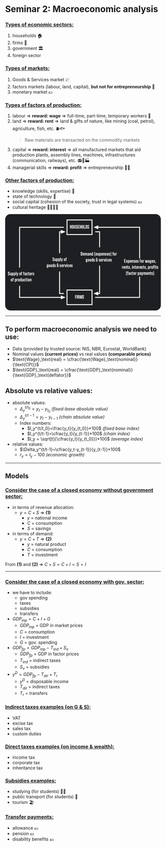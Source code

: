 # Seminar 2: Macroeconomic analysis

### <ins>Types of economic sectors:
1. households 🏠
2. firms 🏢
3. government 🏛️
4. foreign sector

### <ins>Types of markets:
1. Goods & Services market 💹
2. factors markets (labour, land, capital), **but not for entrepreneurship** 💸
3. monetary market 💵

### <ins>Types of factors of production:
1. labour $\Rightarrow$ **reward: wage** $\Rightarrow$ full-time, part-time, temporary workers 👷
2. land $\Rightarrow$ **reward: rent** $\Rightarrow$ land & gifts of nature, like mining (coal, petrol), agriculture, fish, etc. ⛽🐟
    > Raw materials are transacted on the commodity markets
3. capital $\Rightarrow$ **reward: interest** $\Rightarrow$ all manufactured markets that aid production plants, assembly lines, machines, infrastructures (communication, railways), etc. 📻🚂🏭
4. managerial skills $\Rightarrow$ **reward: profit** $\Rightarrow$ entrepreneurship 🧑‍💼

### <ins>Other factors of production:
- knowledge (skills, expertise) 📕
- state of technology 🧪
- social capital (cohesion of the society, trust in legal systems) 💶
- cultural heritage 👨‍👩‍👧‍👦

![](images/firms&households.png)

---

## To perform macroeconomic analysis we need to use:
- Data (provided by trusted source: NIS, NBR, Eurostat, WorldBank) 
- Nominal values **(current prices)** vs real values **(comparable prices)**
- $\text{Wage}_\text{real} = \cfrac{\text{Wage}_\text{nominal}}{\text{CPI}}$
- $\text{GDP}_\text{real} = \cfrac{\text{GDP}_\text{nominal}}{\text{GDP}_\text{deflator}}$

## Absolute vs relative values:
- absolute values:
  - $\Delta_y^{t/t_0}= y_t-y_{t_0}$ *(fixed-base absolute value)*
  - $\Delta_y^{t/t-1}=y_t-y_{t-1}$ *(chain absolute value)*
  - Index numbers:
    - $I_y^{t/t_0}=\frac{y_t}{y_{t_0}}*100$ *(fixed base index)*
    - $I_y^{t/t-1}=\cfrac{y_t}{y_{t-1}}*100$ *(chain index)*
    - $I_y = \sqrt[t]{\cfrac{y_t}{y_{t_0}}}*100$ *(average index)*
- relative values:
  - $\Delta_y^{t/t-1}=\cfrac{y_t-y_{t-1}}{y_{t-1}}*100$
  - $r_y = I_y - 100$ *(economic growth)*

---

## Models
### <ins>Consider the case of a closed economy without government sector:
- in terms of revenue allocation:
  - $y = C + S$ $\Rightarrow$ **(1)**
    - $y$ = national income
    - $C$ = consumption
    - $S$ = savings
- in terms of demand:
  - $y = C + T$ $\Rightarrow$ **(2)**
    - $y$ = natural product
    - $C$ = consumption
    - $T$ = investment

From **(1)** and **(2)** $\Rightarrow$ $C + S = C + I =S = I$

---

### <ins>Consider the case of a closed economy with gov. sector:
- we have to include:
  - gov spending
  - taxes
  - subsidies
  - transfers
- $GDP_{mp} = C + I + G$
  - $GDP_{mp}$ = GDP in market prices
  - $C$ = consumption
  - $I$ = investment
  - $G$ = gov. spending
- $GDP_{fp} = GDP_{mp} - T_{ind} + S_v$
  - $GDP_{fp}$ = GDP in factor prices
  - $T_{ind}$ = indirect taxes
  - $S_v$ = subsidies
- $y^D = GDP_{fp} - T_{dir} + T_r$
  - $y^D$ = disposable income
  - $T_{dir}$ = indirect taxes
  - $T_r$ = transfers

### <ins>Indirect taxes examples (on G & S):
- VAT
- excise tax
- sales tax
- custom duties

### <ins>Direct taxes examples (on income & wealth):
  - income tax
  - corporate tax
  - inheritance tax

### <ins>Subsidies examples:
- studying (for students) 🧑‍🎓
- public transport (for students) 🚌
- tourism 🏖️

### <ins> Transfer payments:
- allowance 💷
- pension 💵
- disability benefits 💶
